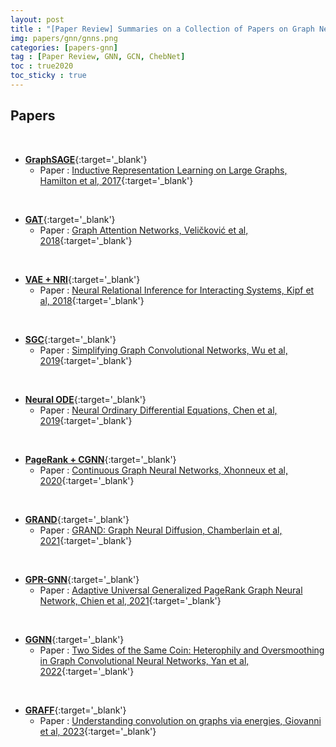```yaml
---
layout: post
title : "[Paper Review] Summaries on a Collection of Papers on Graph Neural Networks (GraphSAGE, GAT, NRI, Neural ODE, CGNN, SGC, GRAND, GGNN, GRAFF)"
img: papers/gnn/gnns.png
categories: [papers-gnn]  
tag : [Paper Review, GNN, GCN, ChebNet]
toc : true2020
toc_sticky : true
---
```


## **Papers**

<br/>

- [**GraphSAGE**](https://drive.google.com/file/d/1aFb2Ox_98OJ60c7Tldd8dUDr62ZcXanX/view?usp=drive_link){:target='_blank'} 
    - Paper : [Inductive Representation Learning on Large Graphs, Hamilton et al, 2017](https://arxiv.org/abs/1706.02216){:target='_blank'} 

<br/>

- [**GAT**](https://drive.google.com/file/d/1I8u1pSC6Asb5sMEMllVsMXwZ8SRXaSpg/view?usp=drive_link){:target='_blank'} 
    - Paper : [Graph Attention Networks, Veličković et al, 2018](https://arxiv.org/abs/1710.10903){:target='_blank'} 

<br/>

- [**VAE + NRI**](https://drive.google.com/file/d/1x-qwoCNHc30UeN_S3b6SVv7XNdeeDNiK/view?usp=drive_link){:target='_blank'} 
    - Paper : [Neural Relational Inference for Interacting Systems, Kipf et al, 2018](https://arxiv.org/abs/1802.04687){:target='_blank'}

<br/>

- [**SGC**](https://drive.google.com/file/d/1xug81lOWF3Iiq0KUNkRYh-qpUtPZRCoR/view?usp=drive_link){:target='_blank'} 
    - Paper : [Simplifying Graph Convolutional Networks, Wu et al, 2019](https://arxiv.org/pdf/1902.07153.pdf){:target='_blank'}

<br/>

- [**Neural ODE**](https://drive.google.com/file/d/1MlkOUnPGWFhs8NBjbuNJDmfbmVYqkYSk/view?usp=drive_link){:target='_blank'} 
    - Paper : [Neural Ordinary Differential Equations, Chen et al, 2019](https://arxiv.org/abs/1806.07366){:target='_blank'}

<br/>

- [**PageRank + CGNN**](https://drive.google.com/file/d/1Sh6mG99EcbF9wSeFdoRkzi4nQClOsfBm/view?usp=drive_link){:target='_blank'} 
    - Paper : [Continuous Graph Neural Networks, Xhonneux et al, 2020](https://arxiv.org/abs/1912.00967){:target='_blank'}

<br/>

- [**GRAND**](https://drive.google.com/file/d/1P8MFVBOwSVLZztNjjrgRls9rdtc5Yfp-/view?usp=drive_link){:target='_blank'} 
    - Paper : [GRAND: Graph Neural Diffusion, Chamberlain et al, 2021](https://arxiv.org/abs/2106.10934){:target='_blank'}

<br/>

- [**GPR-GNN**](https://drive.google.com/file/d/1EH7CTEMpc-YBeE0vtaaal5aKLmw6HbvW/view?usp=drive_link){:target='_blank'} 
    - Paper : [Adaptive Universal Generalized PageRank Graph Neural Network, Chien et al, 2021](https://arxiv.org/abs/2006.07988){:target='_blank'}

<br/>

- [**GGNN**](https://drive.google.com/file/d/1Bq5L9kRKqfAfRe0W3dglB7oDT3AtfrMM/view?usp=drive_link){:target='_blank'} 
    - Paper : [Two Sides of the Same Coin: Heterophily and Oversmoothing in Graph Convolutional Neural Networks, Yan et al, 2022](https://arxiv.org/abs/2102.06462){:target='_blank'}

<br/>

- [**GRAFF**](https://drive.google.com/file/d/1tNnPQqjGcKAr2t_Tm3MMlqrP5T4BfGU8/view?usp=drive_link){:target='_blank'} 
    - Paper : [Understanding convolution on graphs via energies, Giovanni et al, 2023](https://arxiv.org/abs/2206.10991){:target='_blank'}

<br/>
